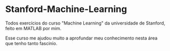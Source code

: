 # Stanford-Machine-Learning
Todos exercícios do curso "Machine Learning" da universidade de Stanford, feito em MATLAB por mim.

Esse curso me ajudou muito a aprofundar meu conhecimento nesta área que tenho tanto fascinio.
